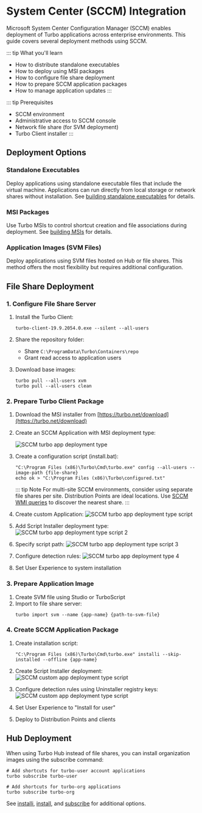 # System Center (SCCM) Integration

Microsoft System Center Configuration Manager (SCCM) enables deployment of Turbo applications across enterprise environments. This guide covers several deployment methods using SCCM.

::: tip What you'll learn
- How to distribute standalone executables
- How to deploy using MSI packages
- How to configure file share deployment
- How to prepare SCCM application packages
- How to manage application updates
:::

::: tip Prerequisites
- SCCM environment
- Administrative access to SCCM console
- Network file share (for SVM deployment)
- Turbo Client installer
:::

## Deployment Options

### Standalone Executables
Deploy applications using standalone executable files that include the virtual machine. Applications can run directly from local storage or network shares without installation. See [building standalone executables](/studio/working-with-turbo-studio/standalone-executables) for details.

### MSI Packages
Use Turbo MSIs to control shortcut creation and file associations during deployment. See [building MSIs](/studio/working-with-turbo-studio/desktop) for details.

### Application Images (SVM Files)
Deploy applications using SVM files hosted on Hub or file shares. This method offers the most flexibility but requires additional configuration.

## File Share Deployment

### 1. Configure File Share Server

1. Install the Turbo Client:
   ```
   turbo-client-19.9.2054.0.exe --silent --all-users
   ```

2. Share the repository folder:
   - Share `C:\ProgramData\Turbo\Containers\repo`
   - Grant read access to application users

3. Download base images:
   ```
   turbo pull --all-users xvm
   turbo pull --all-users clean
   ```

### 2. Prepare Turbo Client Package

1. Download the MSI installer from [https://turbo.net/download](https://turbo.net/download)
2. Create an SCCM Application with MSI deployment type:

   ![SCCM turbo app deployment type](/images/sccm-2-turbo-app-deployment-type.png)

3. Create a configuration script (install.bat):
   ```batch
   "C:\Program Files (x86)\Turbo\Cmd\turbo.exe" config --all-users --image-path {file-share}
   echo ok > "C:\Program Files (x86)\Turbo\configured.txt"
   ```

   ::: tip Note
   For multi-site SCCM environments, consider using separate file shares per site. Distribution Points are ideal locations. Use [SCCM WMI queries](https://stackoverflow.com/questions/42250238/find-the-sccm-distribution-point-where-the-software-packages-reside) to discover the nearest share.
   :::

4. Create custom Application:
   ![SCCM turbo app deployment type script](/images/sccm-2-turbo-app-deployment-type-script-0.png)

5. Add Script Installer deployment type:
   ![SCCM turbo app deployment type script 2](/images/sccm-2-turbo-app-deployment-type-script-1.png)

6. Specify script path:
   ![SCCM turbo app deployment type script 3](/images/sccm-2-turbo-app-deployment-type-script-2.png)

7. Configure detection rules:
   ![SCCM turbo app deployment type 4](/images/sccm-2-turbo-app-deployment-type-script-3.png)

8. Set User Experience to system installation

### 3. Prepare Application Image

1. Create SVM file using Studio or TurboScript
2. Import to file share server:
   ```
   turbo import svm --name {app-name} {path-to-svm-file}
   ```

### 4. Create SCCM Application Package

1. Create installation script:
   ```batch
   "C:\Program Files (x86)\Turbo\Cmd\turbo.exe" installi --skip-installed --offline {app-name}
   ```

2. Create Script Installer deployment:
   ![SCCM custom app deployment type script](/images/sccm-3-custom-app-deployment-type-script-0.png)

3. Configure detection rules using Uninstaller registry keys:
   ![SCCM custom app deployment type script ](/images/sccm-3-custom-app-deployment-type-script-1.png)

4. Set User Experience to "Install for user"
5. Deploy to Distribution Points and clients

## Hub Deployment

When using Turbo Hub instead of file shares, you can install organization images using the subscribe command:

```batch
# Add shortcuts for turbo-user account applications
turbo subscribe turbo-user

# Add shortcuts for turbo-org applications
turbo subscribe turbo-org
```

See [installi](/client/command-line/installi), [install](/client/command-line/install), and [subscribe](/client/command-line/subscribe) for additional options.
